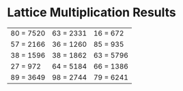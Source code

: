 # Lattice Multiplication Results

|   |   |   |
|---|---|---|
| 80 = 7520 | 63 = 2331 | 16 = 672 |
| 57 = 2166 | 36 = 1260 | 85 = 935 |
| 38 = 1596 | 38 = 1862 | 63 = 5796 |
| 27 = 972 | 64 = 5184 | 66 = 1386 |
| 89 = 3649 | 98 = 2744 | 79 = 6241 |
